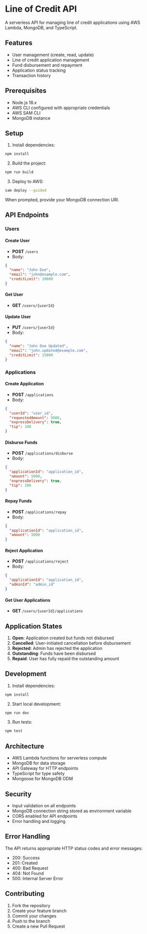 # Line of Credit API

A serverless API for managing line of credit applications using AWS Lambda, MongoDB, and TypeScript.

## Features

- User management (create, read, update)
- Line of credit application management
- Fund disbursement and repayment
- Application status tracking
- Transaction history

## Prerequisites

- Node.js 18.x
- AWS CLI configured with appropriate credentials
- AWS SAM CLI
- MongoDB instance

## Setup

1. Install dependencies:
```bash
npm install
```

2. Build the project:
```bash
npm run build
```

3. Deploy to AWS:
```bash
sam deploy --guided
```

When prompted, provide your MongoDB connection URI.

## API Endpoints

### Users

#### Create User
- **POST** `/users`
- Body:
```json
{
  "name": "John Doe",
  "email": "john@example.com",
  "creditLimit": 10000
}
```

#### Get User
- **GET** `/users/{userId}`

#### Update User
- **PUT** `/users/{userId}`
- Body:
```json
{
  "name": "John Doe Updated",
  "email": "john.updated@example.com",
  "creditLimit": 15000
}
```

### Applications

#### Create Application
- **POST** `/applications`
- Body:
```json
{
  "userId": "user_id",
  "requestedAmount": 5000,
  "expressDelivery": true,
  "tip": 100
}
```

#### Disburse Funds
- **POST** `/applications/disburse`
- Body:
```json
{
  "applicationId": "application_id",
  "amount": 5000,
  "expressDelivery": true,
  "tip": 100
}
```

#### Repay Funds
- **POST** `/applications/repay`
- Body:
```json
{
  "applicationId": "application_id",
  "amount": 5000
}
```

#### Reject Application
- **POST** `/applications/reject`
- Body:
```json
{
  "applicationId": "application_id",
  "adminId": "admin_id"
}
```

#### Get User Applications
- **GET** `/users/{userId}/applications`

## Application States

1. **Open**: Application created but funds not disbursed
2. **Cancelled**: User-initiated cancellation before disbursement
3. **Rejected**: Admin has rejected the application
4. **Outstanding**: Funds have been disbursed
5. **Repaid**: User has fully repaid the outstanding amount

## Development

1. Install dependencies:
```bash
npm install
```

2. Start local development:
```bash
npm run dev
```

3. Run tests:
```bash
npm test
```

## Architecture

- AWS Lambda functions for serverless compute
- MongoDB for data storage
- API Gateway for HTTP endpoints
- TypeScript for type safety
- Mongoose for MongoDB ODM

## Security

- Input validation on all endpoints
- MongoDB connection string stored as environment variable
- CORS enabled for API endpoints
- Error handling and logging

## Error Handling

The API returns appropriate HTTP status codes and error messages:

- 200: Success
- 201: Created
- 400: Bad Request
- 404: Not Found
- 500: Internal Server Error

## Contributing

1. Fork the repository
2. Create your feature branch
3. Commit your changes
4. Push to the branch
5. Create a new Pull Request
